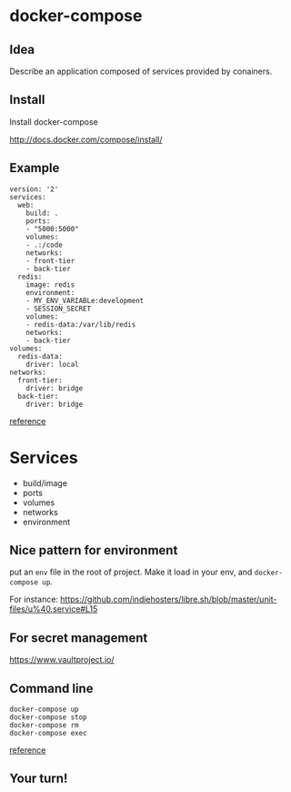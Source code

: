 # docker-compose



## Idea

Describe an application composed of services provided by conainers.



## Install

Install docker-compose

http://docs.docker.com/compose/install/



## Example

```
version: '2'
services:
  web:
    build: .
    ports:
    - "5000:5000"
    volumes:
    - .:/code
    networks:
    - front-tier
    - back-tier
  redis:
    image: redis
    environment:
    - MY_ENV_VARIABLe:development
    - SESSION_SECRET
    volumes:
    - redis-data:/var/lib/redis
    networks:
    - back-tier
volumes:
  redis-data:
    driver: local
networks:
  front-tier:
    driver: bridge
  back-tier:
    driver: bridge
```

[reference](http://docs.docker.com/compose/yml/)


# Services

 - build/image
 - ports
 - volumes
 - networks
 - environment


## Nice pattern for environment

put an `env` file in the root of project.
Make it load in your env, and `docker-compose up`.

For instance: https://github.com/indiehosters/libre.sh/blob/master/unit-files/u%40.service#L15


## For secret management

https://www.vaultproject.io/



## Command line

```
docker-compose up
docker-compose stop
docker-compose rm
docker-compose exec
```

[reference](http://docs.docker.com/compose/reference/overview/)



## Your turn!
